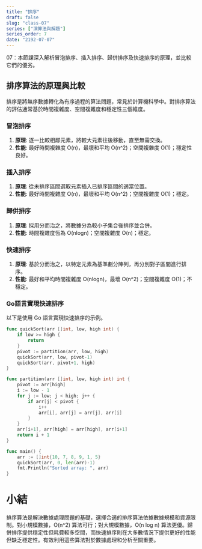 ```yaml
---
title: "排序"
draft: false
slug: "class-07"
series: ["演算法與解題"]
series_order: 7
date: "2192-07-07"
---
```

07：本節課深入解析冒泡排序、插入排序、歸併排序及快速排序的原理，並比較它們的優劣。

## 排序算法的原理與比較
排序是將無序數據轉化為有序過程的算法問題，常見於計算機科學中。對排序算法的評估通常基於時間複雜度、空間複雜度和穩定性三個維度。

### 冒泡排序
1. **原理**: 逐一比較相鄰元素，將較大元素往後移動，直至無需交換。
2. **性能**: 最好時間複雜度 O(n)，最壞和平均 O(n^2)；空間複雜度 O(1)；穩定性良好。

### 插入排序
1. **原理**: 從未排序區間選取元素插入已排序區間的適當位置。
2. **性能**: 最好時間複雜度 O(n)，最壞和平均 O(n^2)；空間複雜度 O(1)；穩定。

### 歸併排序
1. **原理**: 採用分而治之，將數據分為較小子集合後排序並合併。
2. **性能**: 時間複雜度恆為 O(nlogn)；空間複雜度 O(n)；穩定。

### 快速排序
1. **原理**: 基於分而治之，以特定元素為基準劃分陣列，再分別對子區間進行排序。
2. **性能**: 最好和平均時間複雜度 O(nlogn)，最壞 O(n^2)；空間複雜度 O(1)；不穩定。

### Go語言實現快速排序
以下是使用 Go 語言實現快速排序的示例。

```go
func quickSort(arr []int, low, high int) {
    if low >= high {
        return
    }
    pivot := partition(arr, low, high)
    quickSort(arr, low, pivot-1)
    quickSort(arr, pivot+1, high)
}

func partition(arr []int, low, high int) int {
    pivot := arr[high]
    i := low - 1
    for j := low; j < high; j++ {
        if arr[j] < pivot {
            i++
            arr[i], arr[j] = arr[j], arr[i]
        }
    }
    arr[i+1], arr[high] = arr[high], arr[i+1]
    return i + 1
}

func main() {
    arr := []int{10, 7, 8, 9, 1, 5}
    quickSort(arr, 0, len(arr)-1)
    fmt.Println("Sorted array: ", arr)
}
```

# 小結
排序算法是解決數據處理問題的基礎，選擇合適的排序算法依據數據規模和資源限制。對小規模數據，O(n^2) 算法可行；對大規模數據，O(n log n) 算法更優。歸併排序提供穩定性但耗費較多空間，而快速排序則在大多數情況下提供更好的性能但缺乏穩定性。有效利用這些算法對於數據處理和分析至關重要。